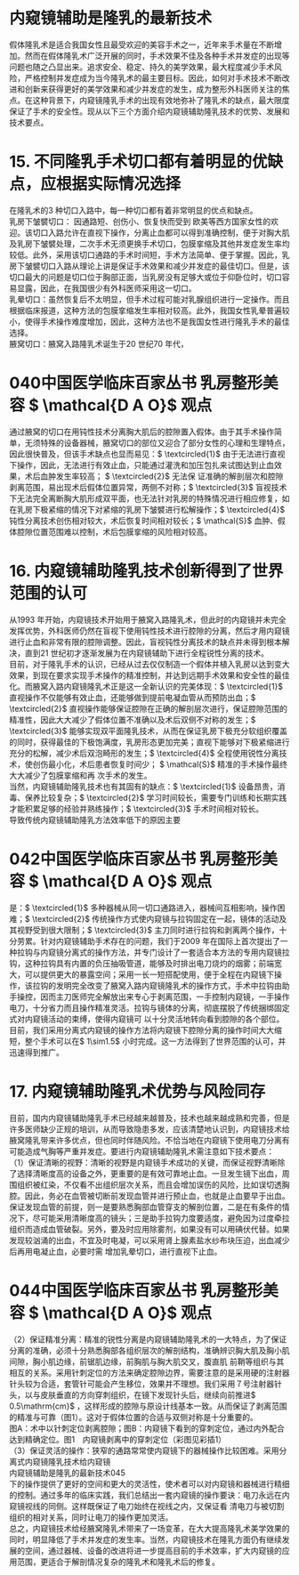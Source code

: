 # 内窥镜辅助是隆乳的最新技术  
假体隆乳术是适合我国女性且最受欢迎的美容手术之一，近年来手术量在不断增加。然而在假体隆乳术广泛开展的同时，手术效果不佳及各种手术并发症的出现等问题也随之凸显出来。追求安全、稳定、持久的美学效果，最大程度减少手术风险，严格控制并发症成为当今隆乳术的最主要目标。因此，如何对手术技术不断改进和创新来获得更好的美学效果和减少并发症的发生，成为整形外科医师关注的焦点。在这种背景下，内窥镜隆乳手术的出现有效地弥补了隆乳术的缺点，最大限度保证了手术的安全性。现从以下三个方面介绍内窥镜辅助隆乳技术的优势、发展和技术要点。  
# 15. 不同隆乳手术切口都有着明显的优缺点，应根据实际情况选择  
在隆乳术的3 种切口入路中，每一种切口都有着非常明显的优点和缺点。  
乳房下皱襞切口： 因通路短、创伤小、恢复快而受到 欧美等西方国家女性的欢迎。该切口入路允许在直视下操作，分离止血都可以得到准确控制，便于对胸大肌及乳房下皱襞处理，二次手术无须更换手术切口，包膜挛缩及其他并发症发生率均较低。此外，采用该切口通路的手术时间短，手术方法简单、便于掌握。因此，乳房下皱襞切口入路从理论上讲是保证手术效果和减少并发症的最佳切口。但是，该切口最大的问题是切口位于胸部正面，当乳房没有足够大或位于仰卧位时，切口容易显露，因此，在我国很少有外科医师采用这一切口。  
乳晕切口：虽然恢复后不太明显，但手术过程可能对乳腺组织进行一定操作。而且根据临床报道，这种方法的包膜挛缩发生率相对较高。此外，我国女性乳晕普遍较小，使得手术操作难度增加，因此，这种方法也不是我国女性进行隆乳手术的最佳选择。  
腋窝切口：腋窝入路隆乳术诞生于20 世纪70 年代，  
# 040中国医学临床百家丛书 乳房整形美容  $ \mathcal{D A O}$    观点  
通过腋窝的切口在用钝性技术分离胸大肌后的腔隙置入假体。由于其手术操作简单，无须特殊的设备器械，腋窝切口的部位又迎合了部分女性的心理和生理特点，因此很快普及，但该手术缺点也显而易见：$ \textcircled{1}$    由于无法进行直视下操作，因此，无法进行有效止血，只能通过灌洗和加压包扎来试图达到止血效果，术后血肿发生率较高； $ \textcircled{2}$     无法保 证准确的解剖层次和腔隙剥离范围，易出现术后假体位置异常，两侧不对称；$ \textcircled{3}$    盲视技术下无法完全离断胸大肌形成双平面，也无法针对乳房的特殊情况进行相应修复，如在乳房下极紧缩的情况下对紧缩的乳房下皱襞进行松解操作；$ \textcircled{4}$    钝性分离技术创伤相对较大，术后恢复时间相对较长；$ \mathcal{S}$    血肿、假体腔隙位置范围难以控制，术后包膜挛缩的风险相对较高。  
# 16. 内窥镜辅助隆乳技术创新得到了世界范围的认可  
从1993 年开始，内窥镜技术开始用于腋窝入路隆乳术，但此时的内窥镜并未完全发挥优势，外科医师仍然在盲视下使用钝性技术进行腔隙的分离，然后才用内窥镜进行止血和非常有限的腔隙调整。因此，盲视钝性分离技术的缺点并未得到根本解决，直到21 世纪初才逐渐发展为在内窥镜辅助下进行全程锐性分离的技术。  
目前，对于隆乳手术的认识，已经从过去仅仅制造一个假体并植入乳房以达到变大效果，到现在要求实现手术操作的精准控制，并达到远期手术效果和安全性的最佳化。而腋窝入路内窥镜隆乳术正是这一全新认识的完美体现：$ \textcircled{1}$    直视操作不仅能够有效止血，还能够做到提前电凝血管从而预防出血；$ \textcircled{2}$    直视操作能够保证腔隙在正确的解剖层次进行，保证腔隙范围的精准性，因此大大减少了假体位置不准确以及术后双侧不对称的发生；$ \textcircled{3}$    能够实现双平面隆乳技术，从而在保证乳房下极充分软组织覆盖的同时，获得最佳的下极饱满度，乳房形态更加完美；直视下能够对下极紧缩进行充分的松解，减少术后双泡畸形的发生；$ \textcircled{4}$    全程使用锐性分离技术，使创伤最小化，术后患者恢复时间少； $ \mathcal{S}$     精准的手术操作最终大大减少了包膜挛缩和再 次手术的发生。  
当然，内窥镜辅助隆乳技术也有其固有的缺点：$ \textcircled{1}$    设备昂贵，消毒、保养比较复杂；$ \textcircled{2}$    学习时间较长，需要专门训练和长期实践才能积累足够的经验并熟练操作；$ \textcircled{3}$    手术时间相对较长。  
导致传统内窥镜辅助隆乳方法效率低下的原因主要  
# 042中国医学临床百家丛书 乳房整形美容  $ \mathcal{D A O}$    观点  
是：$ \textcircled{1}$    多种器械从同一切口通路进入，器械间互相影响，操作困难；$ \textcircled{2}$    传统操作方式使内窥镜与拉钩固定在一起，镜体的活动及其视野受到很大限制；$ \textcircled{3}$    主刀同时进行拉钩和剥离两个操作，十分劳累。针对内窥镜辅助手术存在的问题，我们于2009 年在国际上首次提出了一种拉钩与内窥镜分离式的操作方法，并专门设计了一套适合本方法的专用内窥镜拉钩，这种拉钩具有内置的负压抽吸管道，能够及时排出电刀烧灼的烟雾；前端宽大，可以提供更大的暴露空间；采用一长一短搭配使用，便于全程在内窥镜下操作，该拉钩的发明完全改变了腋窝入路内窥镜隆乳术的操作方式，手术中拉钩由助手操控，因而主刀医师完全解放出来专心于剥离范围，一手控制内窥镜，一手操作电刀，十分省力而且操作精准灵活。拉钩与镜体的分离，彻底摆脱了传统捆绑固定式对内窥镜活动的束缚，使得内窥镜可 以十分灵活地转向看到腔隙的各个部位。目前，我们采用分离式内窥镜的操作方法将内窥镜下腔隙分离的操作时间大大缩短，整个手术可以在$ 1\sim1.5$  小时完成。这一方法得到了世界范围的认可，并迅速得到推广。  
# 17.  内窥镜辅助隆乳术优势与风险同存  
目前，国内内窥镜辅助隆乳手术已经越来越普及，技术也越来越成熟和完善，但是许多医师缺少正规的培训，从而导致隐患多发，应该清楚地认识到，内窥镜技术给腋窝隆乳带来许多优点，但也同时伴随风险。不恰当地在内窥镜下使用电刀分离有可能造成气胸等严重并发症。要进行内窥镜辅助隆乳术需注意如下技术要点：  
（1）保证清晰的视野：清晰的视野是内窥镜手术成功的关键，而保证视野清晰除了选择清晰度高的设备之外，更重要的是有效可靠地止血。一旦发生镜下出血，周围组织被红染，不仅看不出组织层次关系，而且会增加误伤的风险，比如误切透胸腔。因此，务必在血管被切断前发现血管并进行预止血，也就是止血要早于出血。保证发现血管的前提，则一是要熟悉胸部血管穿支的解剖位置，二是在有条件的情况下，尽可能采用清晰度高的镜头；三是助手拉钩力度要适度，避免因为过度牵拉组织而造成血管破裂。另外，要及时应用除雾剂，如果没有可以用碘伏代替。如果发现较汹涌的出血，不宜及时电凝，可以采用肾上腺素盐水纱布块压迫，出血减少后再用电凝止血，必要时需 增加乳晕切口，进行直视下止血。  
# 044中国医学临床百家丛书 乳房整形美容  $ \mathcal{D A O}$    观点  
（2）保证精准分离：精准的锐性分离是内窥镜辅助隆乳术的一大特点，为了保证分离的准确，必须十分熟悉胸部各组织层次的解剖结构，准确辨识胸大肌及胸小肌间隙，胸小肌边缘，前锯肌边缘，前胸肌与胸大肌交叉，腹直肌 前鞘等组织与其相互的关系。采用针刺定位的方法来确定腔隙边界，需要注意的是采用硬的注射器针头较为合适，套管针可能会产生移位，效果并不理想。我们采用７号注射器针头，以与皮肤垂直的方向穿刺组织，在镜下发现针头后，继续向前推进$ 0.5\mathrm{cm}$    ，这样形成的腔隙与原设计线基本一致。从而保证了剥离范围的精准与可靠（图1）。这对于假体位置的合适与双侧对称是十分重要的。  
图A：术中以针刺定位剥离腔隙；图B：内窥镜下看到的穿刺定位，通过内外配合达到精确定位。图1　内窥镜剥离中的穿刺定位（彩图见彩插1）  
（3）保证灵活的操作：狭窄的通路常常使内窥镜下的器械操作比较困难。采用分离式内窥镜隆乳技术给内窥镜  
内窥镜辅助是隆乳的最新技术045  
下的操作提供了更好的空间和更大的灵活性，使术者可以对内窥镜和器械进行精细的控制。通过多年的临床实践，我们总结出一套内窥镜的操作要诀：电刀永远在内窥镜视线的同侧。这样既保证了电刀始终在视线之内，又保证看 清电刀与被切割组织的相对关系，同时让电刀的操作更加灵活。  
总之，内窥镜技术给经腋窝隆乳术带来了一场变革，在大大提高隆乳术美学效果的同时，明显降低了手术并发症的发生率。当然，内窥镜技术在隆乳方面仍有继续发展的空间，通过器械、设备的改进将进一步提高目前的手术效率，扩大内窥镜的应用范围，更适合于解剖情况复杂的隆乳术和隆乳术后的修复。  
